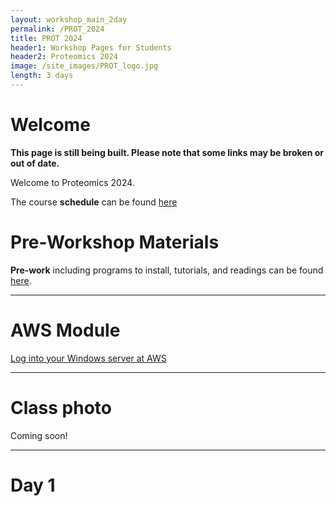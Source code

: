```yaml
---
layout: workshop_main_2day
permalink: /PROT_2024
title: PROT 2024
header1: Workshop Pages for Students
header2: Proteomics 2024
image: /site_images/PROT_logo.jpg
length: 3 days
---
```


# Welcome <a id="welcome"></a>

**This page is still being built. Please note that some links may be broken or out of date.**  

Welcome to Proteomics 2024.  

The course **schedule** can be found [here](https://bioinformaticsdotca.github.io/PROT_2024_schedule)

<!-- Meet your **faculty** [here]() -->

# Pre-Workshop Materials <a id="preworkshop"></a>

**Pre-work** including programs to install, tutorials, and readings can be found [here](https://docs.google.com/forms/d/e/1FAIpQLScSkUfju24IarDfunnvCKcBvN8SW7-m-5arH-zlfrtY0ahsFw/viewform?usp=sf_link).  

***

# AWS Module <a id="preworkshop"></a>

[Log into your Windows server at AWS](https://bioinformaticsdotca.github.io/AWS_setup_Windows)

***

# Class photo

Coming soon!

***

# Day 1 <a id="day1"></a>

<!-- ##  Module 1 -->

<!-- *<font color="#827e9c">Martin Hirst</font>*   -->

<!-- [Module 1 Lecture Slides]()   -->
<!-- [Module 1 Lecture Recording]()   -->
<!-- [Module 1 Lab]()   -->

<!-- ##  Module 2 -->

<!-- *<font color="#827e9c">Martin Hirst</font>*   -->

<!-- [Module 2 Lecture Slides]()   -->
<!-- [Module 2 Lecture Recording]()   -->
<!-- [Module 2 Lab]()   -->

<!-- # Day 2 <a id="day2"></a> -->

<!-- ##  Module 3 -->

<!-- *<font color="#827e9c">Edmund Su</font>*   -->

<!-- [Module 3 Lecture Slides]()   -->
<!-- [Module 3 Lecture Recording]()   -->
<!-- [Module 3 Lab]()   -->

<!-- ##  Module 4 -->

<!-- *<font color="#827e9c">Guillaume Bourque</font>*   -->

<!-- [Module 4 Lecture Slides]()   -->
<!-- [Module 4 Lecture Recording]()   -->
<!-- [Module 4 Lab]()   --> 

<!-- # Day 3 <a id="day2"></a> -->

<!-- ##  Module 5 -->

<!-- *<font color="#827e9c">David Bujold</font>*   -->

<!-- [Module 5 Lecture Slides]()   -->
<!-- [Module 5 Lecture Recording]()   -->
<!-- [Module 5 Lab]()   -->
